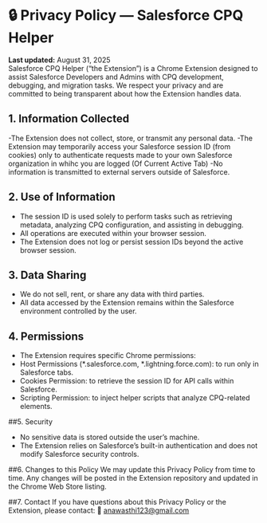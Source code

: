 # 🔒 Privacy Policy — Salesforce CPQ Helper

**Last updated:** August 31, 2025  
Salesforce CPQ Helper (“the Extension”) is a Chrome Extension designed to assist Salesforce Developers and Admins with CPQ development, debugging, and migration tasks.
We respect your privacy and are committed to being transparent about how the Extension handles data.

## 1. Information Collected
-The Extension does not collect, store, or transmit any personal data.
-The Extension may temporarily access your Salesforce session ID (from cookies) only to authenticate requests made to your own Salesforce organization in whihc you are logged (Of Current Active Tab)
-No information is transmitted to external servers outside of Salesforce.

## 2. Use of Information
- The session ID is used solely to perform tasks such as retrieving metadata, analyzing CPQ configuration, and assisting in debugging.
- All operations are executed within your browser session.
- The Extension does not log or persist session IDs beyond the active browser session.

## 3. Data Sharing
- We do not sell, rent, or share any data with third parties.
- All data accessed by the Extension remains within the Salesforce environment controlled by the user.

## 4. Permissions
- The Extension requires specific Chrome permissions:
- Host Permissions (*.salesforce.com, *.lightning.force.com): to run only in Salesforce tabs.
- Cookies Permission: to retrieve the session ID for API calls within Salesforce.
- Scripting Permission: to inject helper scripts that analyze CPQ-related elements.

##5. Security
- No sensitive data is stored outside the user’s machine.
- The Extension relies on Salesforce’s built-in authentication and does not modify Salesforce security controls.

##6. Changes to this Policy
We may update this Privacy Policy from time to time. Any changes will be posted in the Extension repository and updated in the Chrome Web Store listing.

##7. Contact
If you have questions about this Privacy Policy or the Extension, please contact:
📧 anawasthi123@gmail.com
